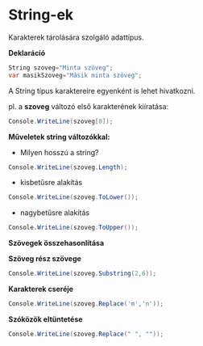 ﻿# String-ek

Karakterek tárolására szolgáló adattípus.

**Deklaráció**
```c#
String szoveg="Minta szöveg";
var masikSzoveg="Másik minta szöveg";
```
A String típus karaktereire egyenként is lehet hivatkozni.

pl. a **szoveg** változó első karakterének kiíratása:

```C#
Console.WriteLine(szoveg[0]);
```
**Műveletek string változókkal:**

 - Milyen hosszú a string?

 ```c#
 Console.WriteLine(szoveg.Length);
 ```
 - kisbetűsre alakítás
 ```c#
 Console.WriteLine(szoveg.ToLower());
 ```
  - nagybetűsre alakítás
 ```c#
 Console.WriteLine(szoveg.ToUpper());
 ```
**Szövegek összehasonlítása**

**Szöveg rész szövege**
```c#
Console.WriteLine(szoveg.Substring(2,6));
```

**Karakterek cseréje**
  ```c#
  Console.WriteLine(szoveg.Replace('m','n'));
  ```

**Szóközök eltüntetése**
```c#
Console.WriteLine(szoveg.Replace(" ", ""));
```
